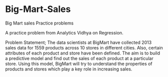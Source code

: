 # Big-Mart-Sales
Big Mart sales Practice problems

A practice problem from Analytics Vidhya on Regression.

Problem Statement; 
The data scientists at BigMart have collected 2013 sales data for 1559 products across 10 stores in different cities. 
Also, certain attributes of each product and store have been defined. The aim is to build a predictive model and find out the 
sales of each product at a particular store. Using this model, BigMart will try to understand the properties of products 
and stores which play a key role in increasing sales.
